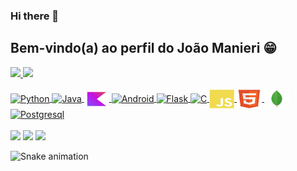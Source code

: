 ### Hi there 👋

## Bem-vindo(a) ao perfil do João Manieri 😁

 <div>
   <a href="https://github.com/JoaoManieri">
   <img height="180em" src="https://github-readme-stats.vercel.app/api?username=JoaoManieri&show_icons=true&theme=merko&include_all_commits=true&count_private=true"/>
   <img height="180em" src="https://github-readme-stats.vercel.app/api/top-langs/?username=JoaoManieri&layout=compact&langs_count=6&theme=merko"/>

</div>
<div style="display: inline_block"><br>
    <img align="center" alt="Python" height="30" width="40" src="https://cdn.jsdelivr.net/gh/devicons/devicon/icons/python/python-original.svg" /> 
    <img align="center" alt="Java" height="30" width="40" src="https://cdn.jsdelivr.net/gh/devicons/devicon/icons/java/java-original.svg" /> 
    <img align="center" alt="Kotlin" height="30" width="40" src="https://raw.githubusercontent.com/devicons/devicon/master/icons/kotlin/kotlin-original.svg">
    <img align="center" alt="Android" height="30" width="40" src="https://cdn.jsdelivr.net/gh/devicons/devicon/icons/android/android-original.svg" /> 
    <img align="center" alt="Flask" height="30" width="40" src="https://cdn.jsdelivr.net/gh/devicons/devicon/icons/flask/flask-original.svg" />   
    <img align="center" alt="C" height="30" width="40" src="https://cdn.jsdelivr.net/gh/devicons/devicon/icons/c/c-original.svg" />  
    <img align="center" alt="Js" height="30" width="40" src="https://raw.githubusercontent.com/devicons/devicon/master/icons/javascript/javascript-plain.svg">
    <img align="center" alt="HTML" height="30" width="40" src="https://raw.githubusercontent.com/devicons/devicon/master/icons/html5/html5-original.svg">
    <img align="center" alt="Mongo" height="30" width="40" src="https://raw.githubusercontent.com/devicons/devicon/master/icons/mongodb/mongodb-original.svg">
    <img align="center" alt="Postgresql" height="30" width="40" src="https://cdn.jsdelivr.net/gh/devicons/devicon/icons/postgresql/postgresql-original.svg" />  
    <!-- <img align="center" alt="Firebase" height="30" width="40" src="https://cdn.jsdelivr.net/gh/devicons/devicon/icons/firebase/firebase-original.svg" />   -->



          
</div>
 
 <br>
 
 
 
<div> 
  <a href="https://www.instagram.com/joao_manieri/" target="_blank"><img src="https://img.shields.io/badge/-Instagram-%23E4405F?style=for-the-badge&logo=instagram&logoColor=white" target="_blank"></a>
  <a href = "mailto:jvmanieri@gmail.com"><img src="https://img.shields.io/badge/-Gmail-%23333?style=for-the-badge&logo=gmail&logoColor=white" target="_blank"></a>
  <a href="https://www.linkedin.com/in/jo%C3%A3o-victor-manieri-019328177/" target="_blank"><img src="https://img.shields.io/badge/-LinkedIn-%230077B5?style=for-the-badge&logo=linkedin&logoColor=white" target="_blank"></a> 
 
  ![Snake animation](https://github.com/JoaoManieri/JoaoManieri/blob/output/github-contribution-grid-snake.svg)

</div>